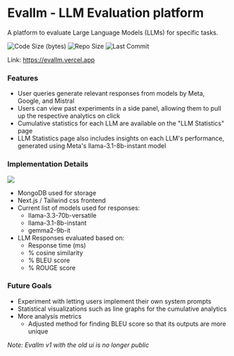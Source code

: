 # Evallm - LLM Evaluation platform
A platform to evaluate Large Language Models (LLMs) for specific tasks.

![Code Size (bytes)](https://img.shields.io/github/languages/code-size/sdewhitt/evallm-v2)
![Repo Size](https://img.shields.io/github/repo-size/sdewhitt/evallm-v2)
![Last Commit](https://img.shields.io/github/last-commit/sdewhitt/evallm-v2)

Link: https://evallm.vercel.app

### Features
- User queries generate relevant responses from models by Meta, Google, and Mistral
- Users can view past experiments in a side panel, allowing them to pull up the respective analytics on click
- Cumulative statistics for each LLM are available on the "LLM Statistics" page
- LLM Statistics page also includes insights on each LLM's performance, generated using Meta's llama-3.1-8b-instant model


### Implementation Details
<p align="left">
    <img src="https://skillicons.dev/icons?i=react,tailwind,ts,next,vercel,mongo&perline=8" />
</p>

- MongoDB used for storage
- Next.js / Tailwind css frontend
- Current list of models used for responses:
   - llama-3.3-70b-versatile
   - llama-3.1-8b-instant
   - gemma2-9b-it
- LLM Responses evaluated based on:
   - Response time (ms)
   - % cosine similarity
   - % BLEU score
   - % ROUGE score

### Future Goals
- Experiment with letting users implement their own system prompts
- Statistical visualizations such as line graphs for the cumulative analytics
- More analysis metrics
   - Adjusted method for finding BLEU score so that its outputs are more unique
 
_Note: Evallm v1 with the old ui is no longer public_
